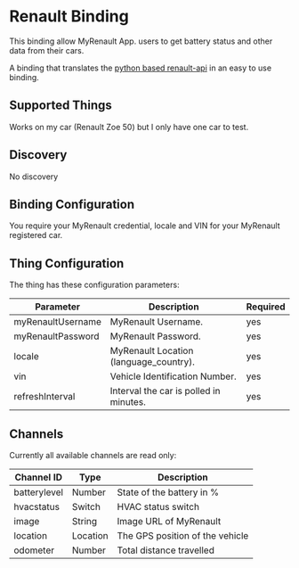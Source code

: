 # Renault Binding

This binding allow MyRenault App. users to get battery status and other data from their cars.

A binding that translates the [python based renault-api](https://renault-api.readthedocs.io/en/latest/) in an easy to use binding. 


## Supported Things

Works on my car (Renault Zoe 50) but I only have one car to test.


## Discovery

No discovery

## Binding Configuration

You require your MyRenault credential, locale and VIN for your MyRenault registered car.

## Thing Configuration

The thing has these configuration parameters:

| Parameter         | Description                            | Required |
|-------------------|----------------------------------------|----------|
| myRenaultUsername | MyRenault Username.                    | yes      |
| myRenaultPassword | MyRenault Password.                    | yes      |
| locale            | MyRenault Location (language_country). | yes      |
| vin               | Vehicle Identification Number.         | yes      |
| refreshInterval   | Interval the car is polled in minutes. | yes      |

## Channels

Currently all available channels are read only:

| Channel ID   | Type     | Description                     |
|--------------|----------|---------------------------------|
| batterylevel | Number   | State of the battery in %       |
| hvacstatus   | Switch   | HVAC status switch              |
| image        | String   | Image URL of MyRenault          |
| location     | Location | The GPS position of the vehicle |
| odometer     | Number   | Total distance travelled        |



